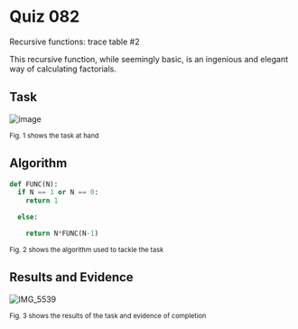 # Quiz 082
Recursive functions: trace table #2

This recursive function, while seemingly basic, is an ingenious and elegant way of calculating factorials.
## Task
![image](https://github.com/user-attachments/assets/77b17892-1a69-4f5e-b450-5f789f01413b)

<sub>Fig. 1 shows the task at hand</sub>

## Algorithm
```.py
def FUNC(N):
  if N == 1 or N == 0:
    return 1

  else:

    return N*FUNC(N-1)
```
<sub>Fig. 2 shows the algorithm used to tackle the task</sub>

## Results and Evidence
![IMG_5539](https://github.com/user-attachments/assets/804382a4-f46a-4062-8e69-478435d7e66d)

<sub>Fig. 3 shows the results of the task and evidence of completion</sub>
